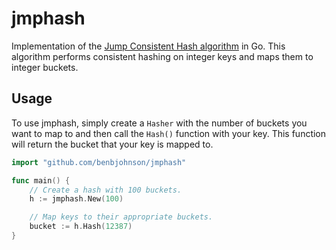 jmphash
=======

Implementation of the [Jump Consistent Hash algorithm](http://arxiv.org/pdf/1406.2294v1.pdf) in Go.
This algorithm performs consistent hashing on integer keys and maps them
to integer buckets.


## Usage

To use jmphash, simply create a `Hasher` with the number of buckets you want
to map to and then call the `Hash()` function with your key. This function
will return the bucket that your key is mapped to.

```go
import "github.com/benbjohnson/jmphash"

func main() {
	// Create a hash with 100 buckets.
	h := jmphash.New(100)

	// Map keys to their appropriate buckets.
	bucket := h.Hash(12387)
}
```


